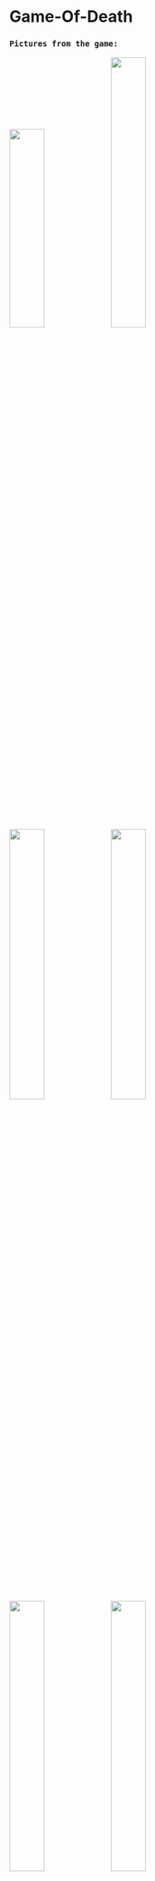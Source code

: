 # Game-Of-Death

### `Pictures from the game:`

<img src="https://user-images.githubusercontent.com/93651794/222927004-86729278-2ddb-41f4-9930-0fc614b8050e.png" width="35%" height="30%"  ></img> 
<img src="https://user-images.githubusercontent.com/93651794/222927298-2284b9fe-4fc3-45c0-8ba6-ae47f7d0f502.png" width="35%" height="35%"  ></img> 
<img src="https://user-images.githubusercontent.com/93651794/222927655-47b41406-0bd9-47c8-ab65-c7400063e071.png" width="35%" height="35%"  ></img> 
<img src="https://user-images.githubusercontent.com/93651794/222927729-397f8ee8-f367-43e8-9db7-c33de869116d.png" width="35%" height="35%"  ></img> 
<img src="https://user-images.githubusercontent.com/93651794/222927992-ea9d51dd-431e-4283-a36b-78182d5d54af.png" width="35%" height="35%"  ></img> 
<img src="https://user-images.githubusercontent.com/93651794/222928039-e9a5d4be-c3bd-4cc7-b560-008164cc12f7.png" width="35%" height="35%"  ></img> 


The game was made in UNREAL ENGINE 5 as a personal project by me.
Most of the programming was made with C++ in VISUAL STUDIO and all the rest in a combination of BLUEPRINTS with C++.

You can download the game for free at the following link:
https://drive.google.com/file/d/1c6KBDMeUnWDJ3G6rZSkvV6xHV5xjscsN/view

### `ABOUT THE GAME:`

   This is a third person game that takes inspiration from Bruce lee's "GAME OF DEATH" movie in 1978.
   The players's main purpose is to go through three stages (floors) of bosses and challenges,where eacg stage is more difficult that the previous one.

### `THE GAME CONTAINS THE FOLLOWING:`

1. Enemies of different types drop different random pickups after death.
2. Every boss has his own special attacks.
3. Health and stamina, possibility to improve both.
4. Collection of coins used for better weapons.
5. "Auto save" - the game is saved automatically.
6. A number of graphics options.
7. Pause menu, Death menu, Main menu and Loading screen.
8. Fall physics (Ragdoll).
9. and many more...

# Trailer:
  * https://www.youtube.com/watch?v=PMsAm4yWlOA

# Full Game Walkthrough:
  * https://www.youtube.com/watch?v=I3zeBO-5zX0&t=439s
  
# The creation of "Game Of Death":
  * https://www.youtube.com/watch?v=zsyrcr0M_a8&t=289s

-----------------------------------------------------------------------------------------------------------

### `Here are some ways in which this experience helped me as a Software Engineering Student:`

1. Improved coding skills: Working on my personal game project using C++ and Unreal Engine 5 helped me improve my coding skills by requiring me to write optimized and efficient code.

2. Increased understanding of game development: Developing a game project gave me a deeper understanding of game development concepts and how they apply in practice.

3. Developed problem-solving skills: Working on my game project presented me with various challenges and problems to solve, which helped me develop my problem-solving skills and learn how to think creatively to overcome obstacles.

4. Strengthened project management skills: Completing a game project requires careful planning and organization, which helped me improve my project management skills and learn how to effectively manage resources and deadlines.

5. Boosted creativity: Developing a game project allowed me to explore my own ideas and become more creative and innovative as a programmer.

Overall, my personal game project using C++ and Unreal Engine 5 helped me develop a wide range of skills that are valuable both as a programmer and as a student.
